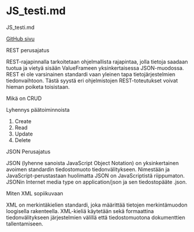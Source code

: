 # JS_testi.md
JS_testi.md

[GitHub sivu](https://github.com/Juhosalmikangas)

REST perusajatus

REST-rajapinnalla tarkoitetaan ohjelmallista rajapintaa, jolla tietoja saadaan tuotua ja 
vietyä sisään ValueFrameen yksinkertaisessa JSON-muodossa. 
REST ei ole varsinainen standardi vaan yleinen tapa tietojärjestelmien tiedonvaihtoon.
Tästä syystä eri ohjelmistojen REST-toteutukset voivat hieman poiketa toisistaan.

Mikä on CRUD

Lyhennys päätoiminnoista

1. Create
2. Read
3. Update
4. Delete

JSON Perusajatus

JSON (lyhenne sanoista JavaScript Object Notation) on yksinkertainen avoimen standardin tiedostomuoto tiedonvälitykseen.
Nimestään ja JavaScript-perustastaan huolimatta JSON on JavaScriptistä riippumaton. 
JSONin Internet media type on application/json ja sen tiedostopääte .json.

Miten XML sopiikuvaan

XML on merkintäkielien standardi, joka määrittää tietojen merkintämuodon loogisella rakenteella. 
XML-kieliä käytetään sekä formaattina tiedonvälitykseen järjestelmien välillä että tiedostomuotona dokumenttien tallentamiseen.



